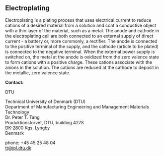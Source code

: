 ## Electroplating

Electroplating is a plating process that uses electrical current to reduce cations of a desired material from a solution and coat a conductive object with a thin layer of the material, such as a metal. 
The anode and cathode in the electroplating cell are both connected to an external supply of direct current - a battery or, more commonly, a rectifier. The anode is connected to the positive terminal of the supply, and the cathode (article to be plated) is connected to the negative terminal. When the external power supply is switched on, the metal at the anode is oxidized from the zero valence state to form cations with a positive charge. These cations associate with the anions in the solution. The cations are reduced at the cathode to deposit in the metallic, zero valence state.
<!--break-->
__Contact:__

DTU

Technical University of Denmark (DTU)   
Department of Manufacturing Engineering and Management
Materials Technology  
Dr. Peter T. Tang  
Produktionstorvet, DTU, building 427S  
DK-2800 Kgs. Lyngby  
Denmark

phone: +45 45 25 48 04  
tt@ipl.dtu.dk